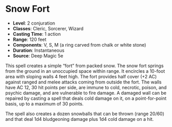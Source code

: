 # Snow Fort

- **Level**: 2 conjuration
- **Classes**: Cleric, Sorcerer, Wizard
- **Casting Time**: 1 action
- **Range**: 120 feet
- **Components**: V, S, M (a ring carved from chalk or white stone)
- **Duration**: Instantaneous
- **Source**: Deep Magic 5e

This spell creates a simple “fort” from packed snow. The snow fort springs from the ground in an unoccupied space within range. It encircles a 10-foot area with sloping walls 4 feet high. The fort provides half cover (+2 AC) against ranged and melee attacks coming from outside the fort. The walls have AC 12, 30 hit points per side, are immune to cold, necrotic, poison, and psychic damage, and are vulnerable to fire damage. A damaged wall can be repaired by casting a spell that deals cold damage on it, on a point-for-point basis, up to a maximum of 30 points.

The spell also creates a dozen snowballs that can be thrown (range 20/60) and that deal 1d4 bludgeoning damage plus 1d4 cold damage on a hit.


